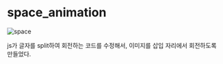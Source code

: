 # space_animation

![space](https://user-images.githubusercontent.com/52391780/142805542-e2b8b7be-33a6-48ea-b9b3-563a56cdb503.gif)

js가 글자를 split하여 회전하는 코드를 수정해서, 이미지를 삽입 자리에서 회전하도록 만들었다. 
